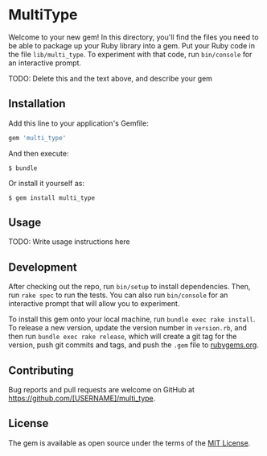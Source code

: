 # MultiType

Welcome to your new gem! In this directory, you'll find the files you need to be able to package up your Ruby library into a gem. Put your Ruby code in the file `lib/multi_type`. To experiment with that code, run `bin/console` for an interactive prompt.

TODO: Delete this and the text above, and describe your gem

## Installation

Add this line to your application's Gemfile:

```ruby
gem 'multi_type'
```

And then execute:

    $ bundle

Or install it yourself as:

    $ gem install multi_type

## Usage

TODO: Write usage instructions here

## Development

After checking out the repo, run `bin/setup` to install dependencies. Then, run `rake spec` to run the tests. You can also run `bin/console` for an interactive prompt that will allow you to experiment.

To install this gem onto your local machine, run `bundle exec rake install`. To release a new version, update the version number in `version.rb`, and then run `bundle exec rake release`, which will create a git tag for the version, push git commits and tags, and push the `.gem` file to [rubygems.org](https://rubygems.org).

## Contributing

Bug reports and pull requests are welcome on GitHub at https://github.com/[USERNAME]/multi_type.


## License

The gem is available as open source under the terms of the [MIT License](http://opensource.org/licenses/MIT).

